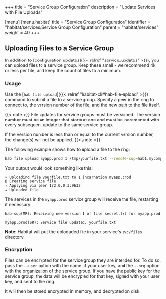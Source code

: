 +++
title = "Service Group Configuration"
description = "Update Services with File Uploads"

[menu]
  [menu.habitat]
    title = "Service Group Configuration"
    identifier = "habitat/services/Service Group Configuration"
    parent = "habitat/services"
    weight = 40
+++

## Uploading Files to a Service Group

In addition to [configuration updates]({{< relref "service_updates" >}}), you can
upload files to a service group. Keep these small - we recommend 4k or less per
file, and keep the count of files to a minimum.

### Usage

Use the [`hab file upload`]({{< relref "habitat-cli#hab-file-upload" >}}) command
to submit a file to a service group. Specify a peer in the ring to connect to,
the version number of the file, and the new path to the file itself.

{{< note >}}
File updates for service groups must be versioned. The version number must be an
integer that starts at one and must be incremented with every subsequent update
to the same service group.

If the version number is less than or equal to
the current version number, the change(s) will not be applied.
{{< /note >}}

The following example shows how to upload a file to the ring:

```bash
hab file upload myapp.prod 1 /tmp/yourfile.txt --remote-sup=hab1.mycompany.com
```

Your output would look something like this:

```
» Uploading file yourfile.txt to 1 incarnation myapp.prod
Ω Creating service file
↑ Applying via peer 172.0.0.3:9632
★ Uploaded file
```

The services in the `myapp.prod` service group will receive the file, restarting if necessary:

```
hab-sup(MR): Receiving new version 1 of file secret.txt for myapp.prod
...
myapp.prod(SR): Service file updated, yourfile.txt
```

**Note**: Habitat will put the uplodaded file in your service's `svc/files` directory.

### Encryption

Files can be encrypted for the service group they are intended for. To do so,
pass the `--user` option with the name of your user key, and the `--org` option
with the organization of the service group. If you have the public key for the
service group, the data will be encrypted for that key, signed with your user key,
and sent to the ring.

It will then be stored encrypted in memory, and decrypted on disk.
